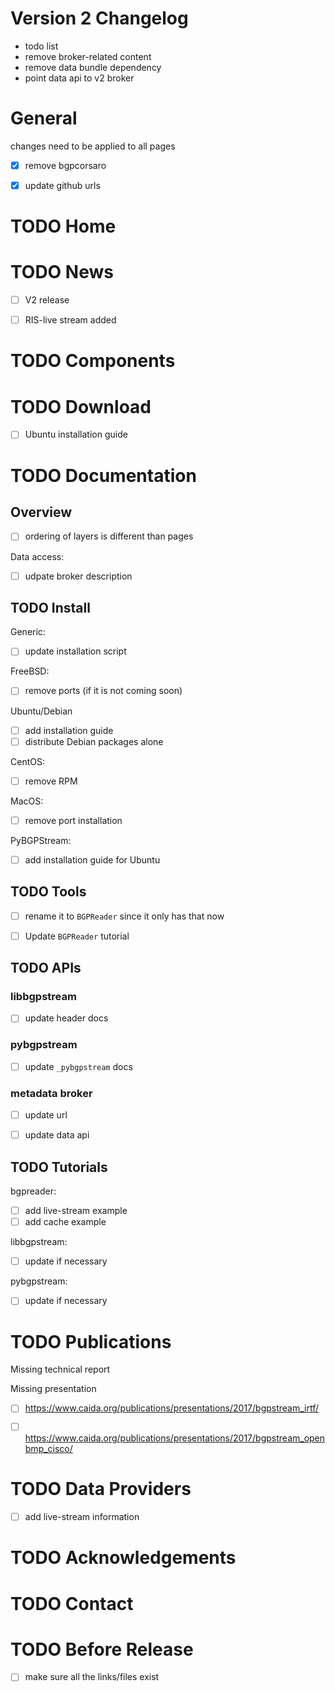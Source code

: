# Version 2 Changelog

-   todo list
-   remove broker-related content
-   remove data bundle dependency
-   point data api to v2 broker


# General

changes need to be applied to all pages

-   [X] remove bgpcorsaro
-   [X] update github urls


# TODO Home


# TODO News

-   [ ] V2 release
-   [ ] RIS-live stream added


# TODO Components


# TODO Download

-   [ ] Ubuntu installation guide


# TODO Documentation


## Overview

-   [ ] ordering of layers is different than pages

Data access:

-   [ ] udpate broker description


## TODO Install

Generic:

-   [ ] update installation script

FreeBSD:

-   [ ] remove ports (if it is not coming soon)

Ubuntu/Debian

-   [ ] add installation guide
-   [ ] distribute Debian packages alone

CentOS:

-   [ ] remove RPM

MacOS:

-   [ ] remove port installation

PyBGPStream:

-   [ ] add installation guide for Ubuntu


## TODO Tools

-   [ ] rename it to `BGPReader` since it only has that now
-   [ ] Update `BGPReader` tutorial


## TODO APIs


### libbgpstream

-   [ ] update header docs


### pybgpstream

-   [ ] update `_pybgpstream` docs


### metadata broker

-   [ ] update url
-   [ ] update data api


## TODO Tutorials

bgpreader:

-   [ ] add live-stream example
-   [ ] add cache example

libbgpstream:

-   [ ] update if necessary

pybgpstream:

-   [ ] update if necessary


# TODO Publications

Missing technical report

Missing presentation

-   [ ] <https://www.caida.org/publications/presentations/2017/bgpstream_irtf/>
-   [ ] <https://www.caida.org/publications/presentations/2017/bgpstream_openbmp_cisco/>


# TODO Data Providers

-   [ ] add live-stream information


# TODO Acknowledgements


# TODO Contact

# TODO Before Release

- [ ] make sure all the links/files exist
